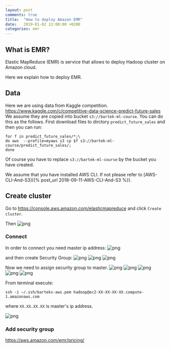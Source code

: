 ```yaml
---
layout: post
comments: true
title:  "How to deploy Amazon EMR"
date:   2019-01-02 12:00:00 +0200
categories: emr
---
```


## What is EMR?

Elastic MapReduce (EMR) is service that allows to deploy Hadoop cluster on Amazon cloud. 

Here we explain how to deploy EMR.

## Data

Here we are using data from Kaggle competition.
<https://www.kaggle.com/c/competitive-data-science-predict-future-sales>
We assume they are copied into bucket `s3://bartek-ml-course`. You can do this as the follows.
First download files to dirctory `predict_future_sales` and then you can run:
``` shell
for f in predict_future_sales/*;\
do aws  --profile=myaws s3 cp $f s3://bartek-ml-course/predict_future_sales/;
done
```
Of course you have to replace `s3://bartek-ml-course` by the bucket you have created.

We assume that you have installed AWS CLI. If not please refer to 
[AWS-CLI-And-S3]({% post_url 2018-09-11-AWS-CLI-And-S3 %}).

## Create cluster

Go to <https://console.aws.amazon.com/elasticmapreduce> and click `Create cluster`.

Then
![png](/assets/imgs/emr/emr_create.png)

### Connect

In order to connect you need master ip address:
![png](/assets/imgs/emr/master_ip_address.png)

and then create Security Group:
![png](/assets/imgs/emr/access_security_group.png)
![png](/assets/imgs/emr/create_security_group.png)
![png](/assets/imgs/emr/configuration_of_security_group.png)

Now we need to assign security group to master.
![png](/assets/imgs/emr/go_to_ec2.png)
![png](/assets/imgs/emr/running_instances.png)
![png](/assets/imgs/emr/choose_master.png)
![png](/assets/imgs/emr/change_security_group.png)
![png](/assets/imgs/emr/add_security_group.png)

From terminal execute:
``` shell
ssh -i ~/.ssh/barteks-aws.pem hadoop@ec2-XX-XX-XX-XX.compute-1.amazonaws.com
```
where `XX.XX.XX.XX` is master's ip address.


![png](/assets/imgs/emr/connect_to_master.png)


### Add security group



<https://aws.amazon.com/emr/pricing/>




